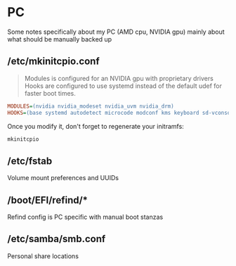 # PC

Some notes specifically about my PC (AMD cpu, NVIDIA gpu) mainly
about what should be manually backed up

## /etc/mkinitcpio.conf

> Modules is configured for an NVIDIA gpu with proprietary drivers
> Hooks are configured to use systemd instead of the default udef for faster boot times.

```ini
MODULES=(nvidia nvidia_modeset nvidia_uvm nvidia_drm)
HOOKS=(base systemd autodetect microcode modconf kms keyboard sd-vconsole block sd-encrypt filesystems fsck)
```

Once you modify it, don't forget to regenerate your initramfs:

```sh
mkinitcpio
```

## /etc/fstab

Volume mount preferences and UUIDs

## /boot/EFI/refind/*

Refind config is PC specific with manual boot stanzas

## /etc/samba/smb.conf

Personal share locations
